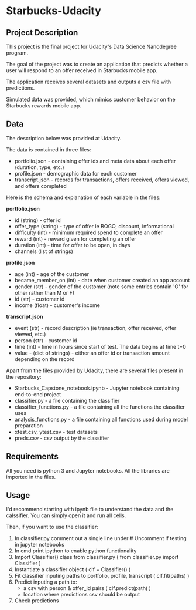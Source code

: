 # Starbucks-Udacity

## Project Description
This project is the final project for Udacity's Data Science Nanodegree program.

The goal of the project was to create an application that predicts whether a user will respond to an offer received in Starbucks mobile app.

The application receives several datasets and outputs a csv file with predictions.

Simulated data was provided, which mimics customer behavior on the Starbucks rewards mobile app.

## Data
The description below was provided at Udacity.

The data is contained in three files:

* portfolio.json - containing offer ids and meta data about each offer (duration, type, etc.)
* profile.json - demographic data for each customer
* transcript.json - records for transactions, offers received, offers viewed, and offers completed

Here is the schema and explanation of each variable in the files:

**portfolio.json**
* id (string) - offer id
* offer_type (string) - type of offer ie BOGO, discount, informational
* difficulty (int) - minimum required spend to complete an offer
* reward (int) - reward given for completing an offer
* duration (int) - time for offer to be open, in days
* channels (list of strings)

**profile.json**
* age (int) - age of the customer 
* became_member_on (int) - date when customer created an app account
* gender (str) - gender of the customer (note some entries contain 'O' for other rather than M or F)
* id (str) - customer id
* income (float) - customer's income

**transcript.json**
* event (str) - record description (ie transaction, offer received, offer viewed, etc.)
* person (str) - customer id
* time (int) - time in hours since start of test. The data begins at time t=0
* value - (dict of strings) - either an offer id or transaction amount depending on the record

Apart from the files provided by Udacity, there are several files present in the repository:
* Starbucks_Capstone_notebook.ipynb - Jupyter notebook containing end-to-end project
* classifier.py - a file containing the classifier
* classifier_functions.py - a file containing all the functions the classifier uses
* analysis_functions.py - a file containing all functions used during model preparation
* xtest.csv, ytest.csv - test datasets
* preds.csv - csv output by the classifier

## Requirements

All you need is python 3 and Jupyter notebooks. All the libraries are imported in the files.

## Usage

I'd recommend starting with ipynb file to understand the data and the calssifier. You can simply open it and run all cells.

Then, if you want to use the classifier:

1. In classifier.py comment out a single line under # Uncomment if testing in jupyter notebooks
2. In cmd print ipython to enable python functionality
3. Import Classifier() class from classifier.py ( from classifier.py import Classifier )
4. Instantiate a classifier object ( clf = Classifier() )
5. Fit classifier inputing paths to portfolio, profile, transcript ( clf.fit(paths) )
6. Predict inputing a path to:
   * a csv with person & offer_id pairs ( clf.predict(path) )
   * location where predictions csv should be output
7. Check predictions

